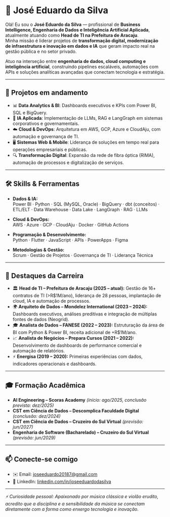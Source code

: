 # 👋 José Eduardo da Silva

Olá! Eu sou o **José Eduardo da Silva** — profissional de **Business Intelligence, Engenharia de Dados e Inteligência Artificial Aplicada**, atualmente atuando como **Head de TI na Prefeitura de Aracaju**.  
Minha missão é liderar projetos de **transformação digital, modernização de infraestrutura e inovação em dados e IA** que geram impacto real na gestão pública e no setor privado.

Atuo na interseção entre **engenharia de dados, cloud computing e inteligência artificial**, construindo pipelines escaláveis, automações com APIs e soluções analíticas avançadas que conectam tecnologia e estratégia.

---

## 🚀 Projetos em andamento

- 📊 **Data Analytics & BI**: Dashboards executivos e KPIs com Power BI, SQL e BigQuery.  
- 🧠 **IA Aplicada**: Implementação de LLMs, RAG e LangGraph em sistemas corporativos e governamentais.  
- ☁️ **Cloud & DevOps**: Arquitetura em AWS, GCP, Azure e CloudAju, com automação e governança de TI.  
- 🖥️ **Sistemas Web & Mobile**: Liderança de soluções em tempo real para operações empresariais e públicas.  
- 🔍 **Transformação Digital**: Expansão da rede de fibra óptica (RIMA), automação de processos e digitalização de serviços.  

---

## 🛠️ Skills & Ferramentas

- **Dados & IA:**  
  Power BI · Python · SQL (MySQL, Oracle) · BigQuery · dbt (conceitos) · ETL/ELT · Data Warehouse · Data Lake · LangGraph · RAG · LLMs  

- **Cloud & DevOps:**  
  AWS · Azure · GCP · CloudAju · Docker · GitHub Actions  

- **Programação & Desenvolvimento:**  
  Python · Flutter · JavaScript · APIs · PowerApps · Figma  

- **Metodologias & Gestão:**  
  Scrum · Gestão de Projetos · Governança de TI · Liderança Técnica  

---

## 💼 Destaques da Carreira

- 🏛️ **Head de TI – Prefeitura de Aracaju (2025 – atual):** Gestão de 16+ contratos de TI (>R$1M/ano), liderança de 28 pessoas, implantação de cloud, IA e automação de processos.  
- 🌍 **Arquiteto de Dados – Mondelez International (2023 – 2024):** Dashboards executivos, análises preditivas e integração de múltiplas fontes de dados (Neogrid).  
- 🎓 **Analista de Dados – FANESE (2022 – 2023):** Estruturação da área de BI com Python & Power BI, receita adicional de +R$1M/ano.  
- 📈 **Analista de Negócios – Prepara Cursos (2021 – 2022):** Desenvolvimento de dashboards de performance comercial e automação de relatórios.  
- ⚡ **Energisa (2019 – 2020):** Primeiras experiências com dados, indicadores operacionais e dashboards.  

---

## 🎓 Formação Acadêmica

- **AI Engineering – Scoras Academy** *(início: ago/2025, conclusão prevista: dez/2025)*  
- **CST em Ciência de Dados – Descomplica Faculdade Digital** *(conclusão: dez/2024)*  
- **CST em Ciência de Dados – Cruzeiro do Sul Virtual** *(previsão: jun/2027)*  
- **Engenharia de Software (Bacharelado) – Cruzeiro do Sul Virtual** *(previsão: jun/2029)*  

---

## 📫 Conecte-se comigo

- ✉️ Email: [joseeduardo20187@gmail.com](mailto:joseeduardo20187@gmail.com)  
- 🔗 LinkedIn: [linkedin.com/in/joseeduardodasilva](https://www.linkedin.com/in/joseeduardodasilva/)  

---

_⚡ Curiosidade pessoal: Apaixonado por música clássica e violão erudito, acredito que a disciplina e a sensibilidade da música se conectam diretamente com a forma como enxergo tecnologia e inovação._  
